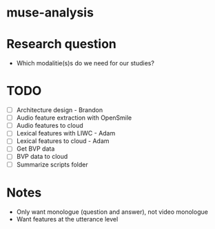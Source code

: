 # muse-analysis

# Research question
* Which modalitie(s)s do we need for our studies?

# TODO
- [ ] Architecture design - Brandon
- [ ] Audio feature extraction with OpenSmile 
- [ ] Audio features to cloud
- [ ] Lexical features with LIWC - Adam
- [ ] Lexical features to cloud - Adam 
- [ ] Get BVP data 
- [ ] BVP data to cloud
- [ ] Summarize scripts folder 

# Notes
* Only want monologue (question and answer), not video monologue
* Want features at the utterance level


